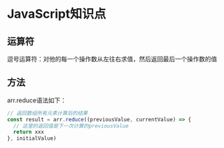 # JavaScript知识点

## 运算符

逗号运算符：对他的每一个操作数从左往右求值，然后返回最后一个操作数的值

## 方法

arr.reduce语法如下：
```javascript
// 返回数组所有元素计算后的结果
const result = arr.reduce((previousValue, currentValue) => {
  // 这里的返回值是下一次计算的previousValue
  return xxx
}, initialValue)
```